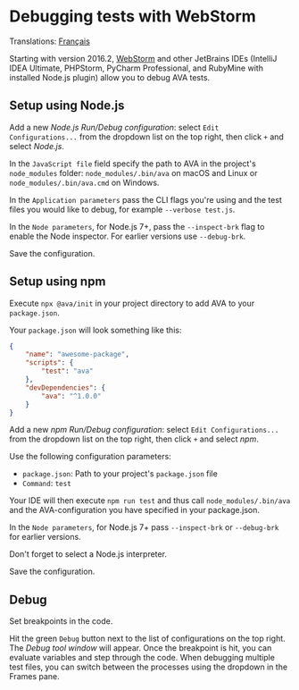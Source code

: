 # Debugging tests with WebStorm

Translations: [Français](https://github.com/avajs/ava-docs/blob/master/fr_FR/docs/recipes/debugging-with-webstorm.md)

Starting with version 2016.2, [WebStorm](https://www.jetbrains.com/webstorm/) and other JetBrains IDEs (IntelliJ IDEA Ultimate, PHPStorm, PyCharm Professional, and RubyMine with installed Node.js plugin) allow you to debug AVA tests.


## Setup using Node.js

Add a new *Node.js Run/Debug configuration*: select `Edit Configurations...` from the dropdown list on the top right, then click `+` and select *Node.js*.

In the `JavaScript file` field specify the path to AVA in the project's `node_modules` folder: `node_modules/.bin/ava` on macOS and Linux or `node_modules/.bin/ava.cmd` on Windows.

In the `Application parameters` pass the CLI flags you're using and the test files you would like to debug, for example `--verbose test.js`.

In the `Node parameters`, for Node.js 7+, pass the `--inspect-brk` flag to enable the Node inspector. For earlier versions use `--debug-brk`.

Save the configuration.

## Setup using npm

Execute `npx @ava/init` in your project directory to add AVA to your `package.json`.

Your `package.json` will look something like this:

```json
{
	"name": "awesome-package",
	"scripts": {
		"test": "ava"
	},
	"devDependencies": {
		"ava": "^1.0.0"
	}
}
```

Add a new *npm Run/Debug configuration*: select `Edit Configurations...` from the dropdown list on the top right, then click `+` and select *npm*.

Use the following configuration parameters:

- `package.json`: Path to your project's `package.json` file
- `Command`: `test`

Your IDE will then execute `npm run test` and thus call `node_modules/.bin/ava` and the AVA-configuration you have specified in your package.json.

In the `Node parameters`, for Node.js 7+ pass `--inspect-brk` or `--debug-brk` for earlier versions.

Don't forget to select a Node.js interpreter.

Save the configuration.

## Debug

Set breakpoints in the code.

Hit the green `Debug` button next to the list of configurations on the top right. The *Debug tool window* will appear. Once the breakpoint is hit, you can evaluate variables and step through the code. When debugging multiple test files, you can switch between the processes using the dropdown in the Frames pane.
